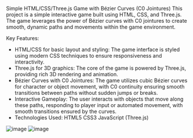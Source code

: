 Simple HTML/CSS/Three.js Game with Bézier Curves (C0 Jointures)
This project is a simple interactive game built using HTML, CSS, and Three.js. The game leverages the power of Bézier curves with C0 jointures to create smooth, dynamic paths and movements within the game environment.

Key Features:

- HTML/CSS for basic layout and styling: The game interface is styled using modern CSS techniques to ensure responsiveness and interactivity.
- Three.js for 3D graphics: The core of the game is powered by Three.js, providing rich 3D rendering and animation.
- Bézier Curves with C0 Jointures: The game utilizes cubic Bézier curves for character or object movement, with C0 continuity ensuring smooth transitions between paths without sudden jumps or breaks.
- Interactive Gameplay: The user interacts with objects that move along these paths, responding to player input or automated movement, with smooth transitions ensured by the curves.
- Technologies Used:
    HTML5
    CSS3
    JavaScript (Three.js)

![image](https://github.com/user-attachments/assets/736da84d-7dd1-4d12-be2e-e7789724148e)
![image](https://github.com/user-attachments/assets/f8d0f325-a600-4df5-b6cc-de3b6d4c5d9d)

